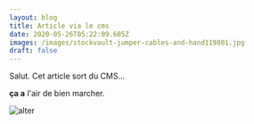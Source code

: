 ```yaml
---
layout: blog
title: Article via le cms
date: 2020-05-26T05:22:09.605Z
images: /images/stockvault-jumper-cables-and-hand119801.jpg
draft: false
---
```

Salut. Cet article sort du CMS...

**ça a** l'air de bien marcher.

![alter](/images/stockvault-paper99042.jpg "title")